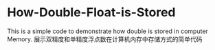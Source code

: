 # How-Double-Float-is-Stored

This is a simple code to demonstrate how double is stored in computer Memory.
展示双精度和单精度浮点数在计算机内存中存储方式的简单代码

